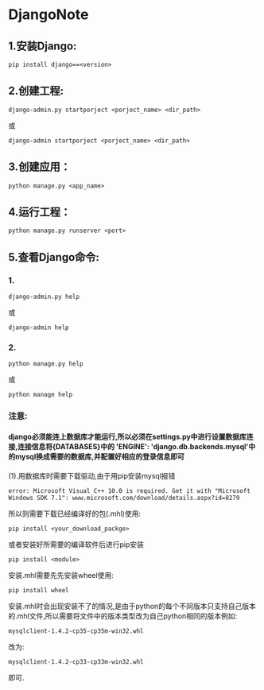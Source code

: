 # DjangoNote
## 1.安装Django:<br>
    pip install django==<version>
## 2.创建工程:
    django-admin.py startporject <porject_name> <dir_path>
   或
   
    django-admin startporject <porject_name> <dir_path>
## 3.创建应用：
    python manage.py <app_name>
## 4.运行工程：
    python manage.py runserver <port>
## 5.查看Django命令:
   ### 1.
    django-admin.py help
   或
   
    django-admin help
   ### 2.
    python manage.py help
   或
    
    python manage help

### 注意:
#### django必须能连上数据库才能运行,所以必须在settings.py中进行设置数据库连接,连接信息将{DATABASES}中的 'ENGINE': 'django.db.backends.mysql'中的mysql换成需要的数据库,并配置好相应的登录信息即可<br>
(1).用数据库时需要下载驱动,由于用pip安装mysql报错

    error: Microsoft Visual C++ 10.0 is required. Get it with "Microsoft Windows SDK 7.1": www.microsoft.com/download/details.aspx?id=8279
        
   所以则需要下载已经编译好的包(.mhl)使用:
    
    pip install <your_download_packge>
   或者安装好所需要的编译软件后进行pip安装
   
    pip install <module>
   安装.mhl需要先先安装wheel使用:
   
    pip install wheel
    
   安装.mhl时会出现安装不了的情况,是由于python的每个不同版本只支持自己版本的.mhl文件,所以需要将文件中的版本类型改为自己python相同的版本例如:
            
    mysqlclient-1.4.2-cp35-cp35m-win32.whl
   改为:
   
    mysqlclient-1.4.2-cp33-cp33m-win32.whl
   即可.
